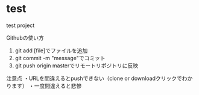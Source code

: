 # test
test project

Githubの使い方
1. git add [file]でファイルを追加
2. git commit -m "message"でコミット
3. git push origin masterでリモートリポジトリに反映

注意点
・URLを間違えるとpushできない（clone or downloadクリックでわかります）
・一度間違えると悲惨

